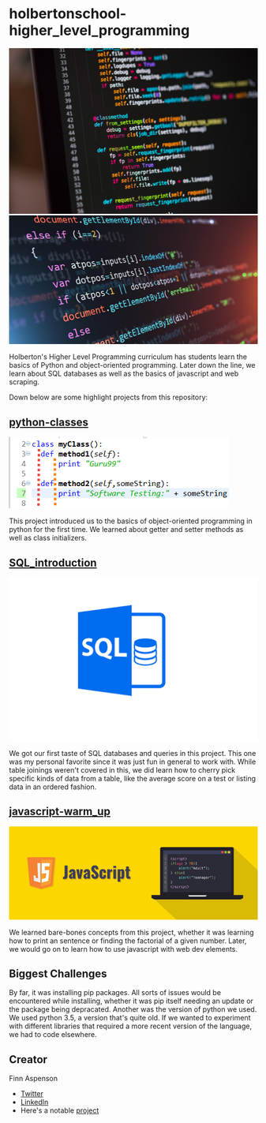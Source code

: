 # holbertonschool-higher_level_programming

![](assets/python.jpeg)
![](assets/js.jpeg)

Holberton's Higher Level Programming curriculum has students learn the basics of Python and object-oriented programming. Later down the line, we learn about SQL databases as well as the basics of javascript and web scraping.

Down below are some highlight projects from this repository:

## [python-classes](https://github.com/faspen/holbertonschool-higher_level_programming/tree/main/0x06-python-classes)

![](assets/pyclass.png)

This project introduced us to the basics of object-oriented programming in python for the first time. We learned about getter and setter methods as well as class initializers.

## [SQL_introduction](https://github.com/faspen/holbertonschool-higher_level_programming/tree/main/0x0D-SQL_introduction)

![](assets/sql.png)

We got our first taste of SQL databases and queries in this project. This one was my personal favorite since it was just fun in general to work with. While table joinings weren't covered in this, we did learn how to cherry pick specific kinds of data from a table, like the average score on a test or listing data in an ordered fashion.

## [javascript-warm_up](https://github.com/faspen/holbertonschool-higher_level_programming/tree/main/0x12-javascript-warm_up)

![](assets/jsimage.png)

We learned bare-bones concepts from this project, whether it was learning how to print an sentence or finding the factorial of a given number. Later, we would go on to learn how to use javascript with web dev elements.

## Biggest Challenges

By far, it was installing pip packages. All sorts of issues would be encountered while installing, whether it was pip itself needing an update or the package being depracated.
Another was the version of python we used. We used python 3.5, a version that's quite old. If we wanted to experiment with different libraries that required a more recent version of the language, we had to code elsewhere.

## Creator

Finn Aspenson

* [Twitter](https://twitter.com/FAspenson)
* [LinkedIn](https://www.linkedin.com/in/finn-aspenson-0a23841b6/)
* Here's a notable [project](https://github.com/mlaizure/dragonfly)